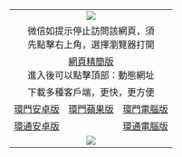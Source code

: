 <table>
  <tr>
    <td colspan="3" align="center"><img src="https://cdn.jsdelivr.net/gh/ofile/up/oGate65.jpg"/></td>
  </tr>
  <tr>
    <td colspan="3" align="center">微信如提示停止訪問該網頁，須<br/>先點擊右上角，選擇瀏覽器打開</td>
  <tr>
  <tr>
    <td colspan="3" align="center"><a href="https://web8.xnuga.cyou/?key=jofedbsxkftmcumv">網頁精簡版</a><br/>進入後可以點擊頂部：動態網址</td>
  </tr>
  <tr>
    <td colspan="3" align="center">下載多種客戶端，更快，更方便</td>
  <tr>
  <tr>
    <td align="center"><a href="https://cdn.jsdelivr.net/gh/ofile/up/oGatea054.apk">環門安卓版</a></td>
    <td align="center"><a href="https://testflight.apple.com/join/x1bytm91">環門蘋果版</a></td>
    <td align="center"><a href="https://cdn.jsdelivr.net/gh/ofile/up/oGate.zip">環門電腦版</a></td>
  </tr>
  <tr>
    <td align="center"><a href="https://cdn.jsdelivr.net/gh/ofile/up/oPipea006.apk">環通安卓版</a></td>
    <td align="center"></td>
    <td align="center"><a href="https://raw.githubusercontent.com/ofile/up/master/oPipe.zip">環通電腦版</a></td>
  </tr>
  <tr>
    <td colspan="3" align="center"><img src="https://cdn.jsdelivr.net/gh/ofile/up/oGate640.jpg"/></td>
  </tr>
</table>
